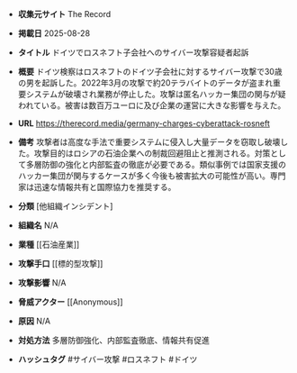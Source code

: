 - **収集元サイト**
The Record

- **掲載日**
2025-08-28

- **タイトル**
ドイツでロスネフト子会社へのサイバー攻撃容疑者起訴

- **概要**
ドイツ検察はロスネフトのドイツ子会社に対するサイバー攻撃で30歳の男を起訴した。2022年3月の攻撃で約20テラバイトのデータが盗まれ重要システムが破壊され業務が停止した。攻撃は匿名ハッカー集団の関与が疑われている。被害は数百万ユーロに及び企業の運営に大きな影響を与えた。

- **URL**
https://therecord.media/germany-charges-cyberattack-rosneft

- **備考**
攻撃者は高度な手法で重要システムに侵入し大量データを窃取し破壊した。攻撃目的はロシアの石油企業への制裁回避阻止と推測される。対策として多層防御の強化と内部監査の徹底が必要である。類似事例では国家支援のハッカー集団が関与するケースが多く今後も被害拡大の可能性が高い。専門家は迅速な情報共有と国際協力を推奨する。

- **分類**
[他組織インシデント]

- **組織名**
N/A

- **業種**
[[石油産業]]

- **攻撃手口**
[[標的型攻撃]]

- **攻撃影響**
N/A

- **脅威アクター**
[[Anonymous]]

- **原因**
N/A

- **対処方法**
多層防御強化、内部監査徹底、情報共有促進

- **ハッシュタグ**
#サイバー攻撃 #ロスネフト #ドイツ
